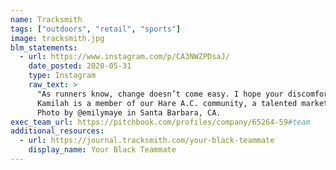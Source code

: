 ```yaml
---
name: Tracksmith
tags: ["outdoors", "retail", "sports"]
image: tracksmith.jpg
blm_statements:
  - url: https://www.instagram.com/p/CA3NWZPDsaJ/
    date_posted: 2020-05-31
    type: Instagram
    raw_text: >
      "As runners know, change doesn’t come easy. I hope your discomfort leads you to growth. To those who aren’t Black, have the hard conversations even when there hasn’t been an incident on the news. Black people are being murdered. Do more than run for a hashtag. Do more than repost something for 24 hours. Do your own research on the systems in place that lead to injustice. Then do the actions necessary to leave a lasting positive impact on your community. Make a difference. Your Black teammate is begging you. Black lives matter." - @kamilahjournet
      Kamilah is a member of our Hare A.C. community, a talented marketer and runner. She shared her story and call to action with us today on the Journal (link in bio). As individuals and as an organization, we're committed to doing this work and hope you are too. More to come.
      Photo by @emilymaye in Santa Barbara, CA.
exec_team_url: https://pitchbook.com/profiles/company/65264-59#team
additional_resources:
  - url: https://journal.tracksmith.com/your-black-teammate
    display_name: Your Black Teammate
---
```

